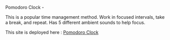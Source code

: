 Pomodoro Clock -

This is a popular time management method. Work in focused intervals, take a break, and repeat. Has 5 different ambient sounds to help focus.

This site is deployed here : 
[Pomodoro Clock](https://pomodoro-clock-matt.netlify.app/)